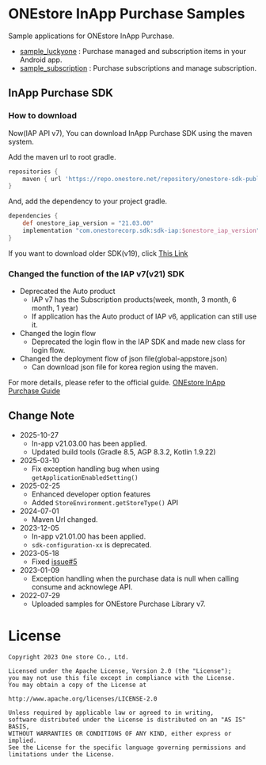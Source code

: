 # ONEstore InApp Purchase Samples
Sample applications for ONEstore InApp Purchase. 

* [sample_luckyone](https://github.com/ONE-store/onestore_iap_release/tree/master/onestore_iap_sample/sample_luckyone) : Purchase managed and subscription items in your Android app.
* [sample_subscription](https://github.com/ONE-store/onestore_iap_release/tree/master/onestore_iap_sample/sample_subscription) : Purchase subscriptions and manage subscription.

## InApp Purchase SDK
### How to download
Now(IAP API v7), You can download InApp Purchase SDK using the maven system.

Add the maven url to root gradle.

```groovy
repositories {
    maven { url 'https://repo.onestore.net/repository/onestore-sdk-public' }
}
```

And, add the dependency to your project gradle.

```groovy
dependencies {
    def onestore_iap_version = "21.03.00"
    implementation "com.onestorecorp.sdk:sdk-iap:$onestore_iap_version"
}
```

If you want to download older SDK(v19), click [This Link](https://github.com/ONE-store/onestore_iap_release/tree/iap19-release/android_app_sample/app/libs)

### Changed the function of the IAP v7(v21) SDK
* Deprecated the Auto product
	* IAP v7 has the Subscription products(week, month, 3 month, 6 month, 1 year)
	* If application has the Auto product of IAP v6, application can still use it.
* Changed the login flow
	* Deprecated the login flow in the IAP SDK and made new class for login flow.
* Changed the deployment flow of json file(global-appstore.json)
	* Can download json file for korea region using the maven.

For more details, please refer to the official guide.
[ONEstore InApp Purchase Guide](https://onestore-dev.gitbook.io/dev/tools/tools/v21/04.-sdk)

## Change Note
* 2025-10-27
    * In-app v21.03.00 has been applied.
    * Updated build tools (Gradle 8.5, AGP 8.3.2, Kotlin 1.9.22)
* 2025-03-10
    * Fix exception handling bug when using `getApplicationEnabledSetting()`
* 2025-02-25
    * Enhanced developer option features  
    * Added `StoreEnvironment.getStoreType()` API
* 2024-07-01
    * Maven Url changed.
* 2023-12-05
    * In-app v21.01.00 has been applied.
    * `sdk-configuration-xx` is deprecated.  
* 2023-05-18
    * Fixed [issue#5](https://github.com/ONE-store/onestore_iap_release/issues/5)
* 2023-01-09
    * Exception handling when the purchase data is null when calling consume and acknowlege API.
* 2022-07-29 
    * Uploaded samples for ONEstore Purchase Library v7. 


# License
```
Copyright 2023 One store Co., Ltd.

Licensed under the Apache License, Version 2.0 (the "License"); 
you may not use this file except in compliance with the License.
You may obtain a copy of the License at

http://www.apache.org/licenses/LICENSE-2.0

Unless required by applicable law or agreed to in writing, 
software distributed under the License is distributed on an "AS IS" BASIS, 
WITHOUT WARRANTIES OR CONDITIONS OF ANY KIND, either express or implied. 
See the License for the specific language governing permissions and
limitations under the License.
```
